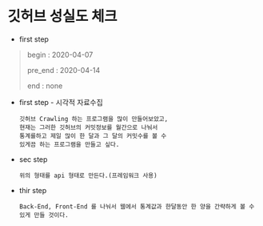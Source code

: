 # 깃허브 성실도 체크

* first step

> begin : 2020-04-07
>
> pre_end : 2020-04-14
>
> end : none




* first step - 시각적 자료수집

  ```
  깃허브 Crawling 하는 프로그램을 많이 만들어보았고,
  현재는 그러한 깃허브의 커밋정보를 월간으로 나눠서 
  통계를하고 제일 많이 한 달과 그 달의 커밋수를 볼 수 
  있게끔 하는 프로그램을 만들고 싶다.
  ```

  

* sec step

  ```
  위의 형태를 api 형태로 만든다.(프레임워크 사용)
  ```



* thir step

  ```
  Back-End, Front-End 를 나눠서 웹에서 통계값과 한달동안 한 양을 간략하게 볼 수 있게 만들 것이다.
  ```

  